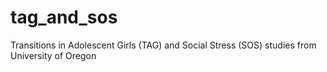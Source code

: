 # tag_and_sos
Transitions in Adolescent Girls (TAG) and Social Stress (SOS) studies from University of Oregon
